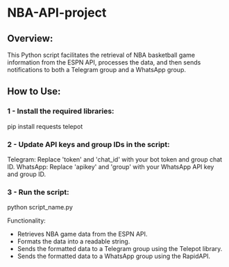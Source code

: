 # NBA-API-project
## Overview:
This Python script facilitates the retrieval of NBA basketball game information from the ESPN API, processes the data, and then sends notifications to both a Telegram group and a WhatsApp group.

## How to Use:
### 1 - Install the required libraries:
pip install requests telepot
### 2 - Update API keys and group IDs in the script:
Telegram: Replace 'token' and 'chat_id' with your bot token and group chat ID.
WhatsApp: Replace 'apikey' and 'group' with your WhatsApp API key and group ID.
### 3 - Run the script:
python script_name.py

Functionality:
- Retrieves NBA game data from the ESPN API.
- Formats the data into a readable string.
- Sends the formatted data to a Telegram group using the Telepot library.
- Sends the formatted data to a WhatsApp group using the RapidAPI.
